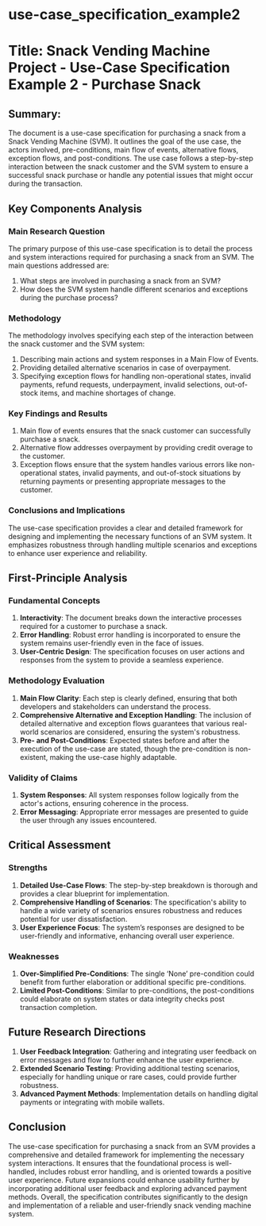 # use-case_specification_example2

# Title: Snack Vending Machine Project - Use-Case Specification Example 2 - Purchase Snack

## Summary:

The document is a use-case specification for purchasing a snack from a Snack Vending Machine (SVM). It outlines the goal of the use case, the actors involved, pre-conditions, main flow of events, alternative flows, exception flows, and post-conditions. The use case follows a step-by-step interaction between the snack customer and the SVM system to ensure a successful snack purchase or handle any potential issues that might occur during the transaction.

## Key Components Analysis

### Main Research Question

The primary purpose of this use-case specification is to detail the process and system interactions required for purchasing a snack from an SVM. The main questions addressed are:
1. What steps are involved in purchasing a snack from an SVM?
2. How does the SVM system handle different scenarios and exceptions during the purchase process?

### Methodology

The methodology involves specifying each step of the interaction between the snack customer and the SVM system:
1. Describing main actions and system responses in a Main Flow of Events.
2. Providing detailed alternative scenarios in case of overpayment.
3. Specifying exception flows for handling non-operational states, invalid payments, refund requests, underpayment, invalid selections, out-of-stock items, and machine shortages of change.

### Key Findings and Results

1. Main flow of events ensures that the snack customer can successfully purchase a snack.
2. Alternative flow addresses overpayment by providing credit overage to the customer.
3. Exception flows ensure that the system handles various errors like non-operational states, invalid payments, and out-of-stock situations by returning payments or presenting appropriate messages to the customer.

### Conclusions and Implications

The use-case specification provides a clear and detailed framework for designing and implementing the necessary functions of an SVM system. It emphasizes robustness through handling multiple scenarios and exceptions to enhance user experience and reliability.

## First-Principle Analysis

### Fundamental Concepts

1. **Interactivity**: The document breaks down the interactive processes required for a customer to purchase a snack.
2. **Error Handling**: Robust error handling is incorporated to ensure the system remains user-friendly even in the face of issues.
3. **User-Centric Design**: The specification focuses on user actions and responses from the system to provide a seamless experience.

### Methodology Evaluation

1. **Main Flow Clarity**: Each step is clearly defined, ensuring that both developers and stakeholders can understand the process.
2. **Comprehensive Alternative and Exception Handling**: The inclusion of detailed alternative and exception flows guarantees that various real-world scenarios are considered, ensuring the system's robustness.
3. **Pre- and Post-Conditions**: Expected states before and after the execution of the use-case are stated, though the pre-condition is non-existent, making the use-case highly adaptable.

### Validity of Claims

1. **System Responses**: All system responses follow logically from the actor's actions, ensuring coherence in the process.
2. **Error Messaging**: Appropriate error messages are presented to guide the user through any issues encountered.

## Critical Assessment

### Strengths

1. **Detailed Use-Case Flows**: The step-by-step breakdown is thorough and provides a clear blueprint for implementation.
2. **Comprehensive Handling of Scenarios**: The specification's ability to handle a wide variety of scenarios ensures robustness and reduces potential for user dissatisfaction.
3. **User Experience Focus**: The system’s responses are designed to be user-friendly and informative, enhancing overall user experience.

### Weaknesses

1. **Over-Simplified Pre-Conditions**: The single ‘None’ pre-condition could benefit from further elaboration or additional specific pre-conditions.
2. **Limited Post-Conditions**: Similar to pre-conditions, the post-conditions could elaborate on system states or data integrity checks post transaction completion.

## Future Research Directions

1. **User Feedback Integration**: Gathering and integrating user feedback on error messages and flow to further enhance the user experience.
2. **Extended Scenario Testing**: Providing additional testing scenarios, especially for handling unique or rare cases, could provide further robustness.
3. **Advanced Payment Methods**: Implementation details on handling digital payments or integrating with mobile wallets.

## Conclusion

The use-case specification for purchasing a snack from an SVM provides a comprehensive and detailed framework for implementing the necessary system interactions. It ensures that the foundational process is well-handled, includes robust error handling, and is oriented towards a positive user experience. Future expansions could enhance usability further by incorporating additional user feedback and exploring advanced payment methods. Overall, the specification contributes significantly to the design and implementation of a reliable and user-friendly snack vending machine system.